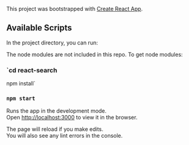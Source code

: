 This project was bootstrapped with [Create React App](https://github.com/facebook/create-react-app).

## Available Scripts

In the project directory, you can run:

The node modules are not included in this repo. To get node modules:
### `cd react-search
npm install`


### `npm start`

Runs the app in the development mode.<br />
Open [http://localhost:3000](http://localhost:3000) to view it in the browser.

The page will reload if you make edits.<br />
You will also see any lint errors in the console.
